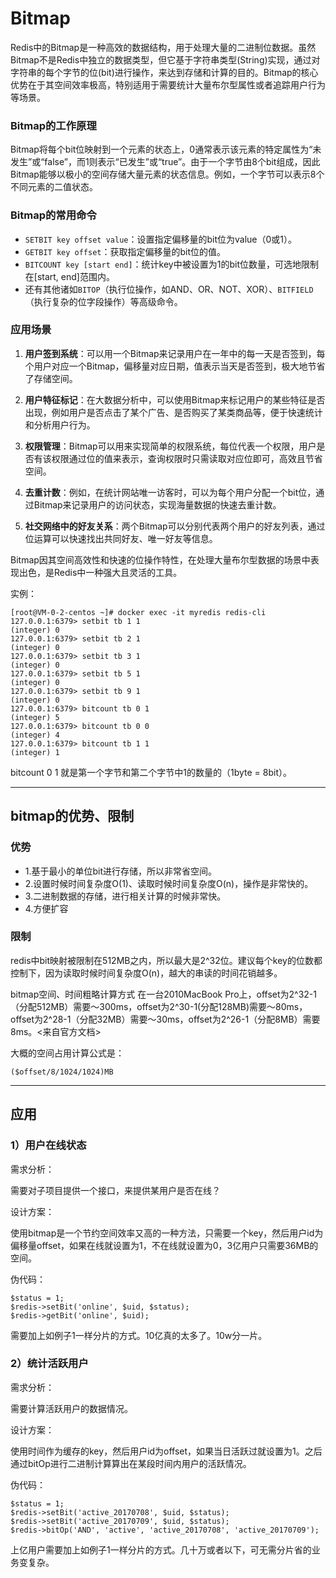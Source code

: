 # Bitmap
Redis中的Bitmap是一种高效的数据结构，用于处理大量的二进制位数据。虽然Bitmap不是Redis中独立的数据类型，但它基于字符串类型(String)实现，通过对字符串的每个字节的位(bit)进行操作，来达到存储和计算的目的。Bitmap的核心优势在于其空间效率极高，特别适用于需要统计大量布尔型属性或者追踪用户行为等场景。

### Bitmap的工作原理

Bitmap将每个bit位映射到一个元素的状态上，0通常表示该元素的特定属性为“未发生”或“false”，而1则表示“已发生”或“true”。由于一个字节由8个bit组成，因此Bitmap能够以极小的空间存储大量元素的状态信息。例如，一个字节可以表示8个不同元素的二值状态。

### Bitmap的常用命令

- `SETBIT key offset value`：设置指定偏移量的bit位为value（0或1）。
- `GETBIT key offset`：获取指定偏移量的bit位的值。
- `BITCOUNT key [start end]`：统计key中被设置为1的bit位数量，可选地限制在[start, end]范围内。
- 还有其他诸如`BITOP`（执行位操作，如AND、OR、NOT、XOR）、`BITFIELD`（执行复杂的位字段操作）等高级命令。

### 应用场景

1. **用户签到系统**：可以用一个Bitmap来记录用户在一年中的每一天是否签到，每个用户对应一个Bitmap，偏移量对应日期，值表示当天是否签到，极大地节省了存储空间。
   
2. **用户特征标记**：在大数据分析中，可以使用Bitmap来标记用户的某些特征是否出现，例如用户是否点击了某个广告、是否购买了某类商品等，便于快速统计和分析用户行为。

3. **权限管理**：Bitmap可以用来实现简单的权限系统，每位代表一个权限，用户是否有该权限通过位的值来表示，查询权限时只需读取对应位即可，高效且节省空间。

4. **去重计数**：例如，在统计网站唯一访客时，可以为每个用户分配一个bit位，通过Bitmap来记录用户的访问状态，实现海量数据的快速去重计数。

5. **社交网络中的好友关系**：两个Bitmap可以分别代表两个用户的好友列表，通过位运算可以快速找出共同好友、唯一好友等信息。

Bitmap因其空间高效性和快速的位操作特性，在处理大量布尔型数据的场景中表现出色，是Redis中一种强大且灵活的工具。

实例：
```
[root@VM-0-2-centos ~]# docker exec -it myredis redis-cli
127.0.0.1:6379> setbit tb 1 1
(integer) 0
127.0.0.1:6379> setbit tb 2 1
(integer) 0
127.0.0.1:6379> setbit tb 3 1
(integer) 0
127.0.0.1:6379> setbit tb 5 1
(integer) 0
127.0.0.1:6379> setbit tb 9 1
(integer) 0
127.0.0.1:6379> bitcount tb 0 1
(integer) 5
127.0.0.1:6379> bitcount tb 0 0
(integer) 4
127.0.0.1:6379> bitcount tb 1 1
(integer) 1
```
bitcount 0 1 就是第一个字节和第二个字节中1的数量的（1byte = 8bit）。

---

## bitmap的优势、限制
### 优势
- 1.基于最小的单位bit进行存储，所以非常省空间。
- 2.设置时候时间复杂度O(1)、读取时候时间复杂度O(n)，操作是非常快的。
- 3.二进制数据的存储，进行相关计算的时候非常快。
- 4.方便扩容

### 限制
redis中bit映射被限制在512MB之内，所以最大是2^32位。建议每个key的位数都控制下，因为读取时候时间复杂度O(n)，越大的串读的时间花销越多。

bitmap空间、时间粗略计算方式
在一台2010MacBook Pro上，offset为2^32-1（分配512MB）需要～300ms，offset为2^30-1(分配128MB)需要～80ms，offset为2^28-1（分配32MB）需要～30ms，offset为2^26-1（分配8MB）需要8ms。<来自官方文档>

大概的空间占用计算公式是：
```
($offset/8/1024/1024)MB
```

---

## 应用
### 1）用户在线状态
需求分析：

需要对子项目提供一个接口，来提供某用户是否在线？

设计方案：

使用bitmap是一个节约空间效率又高的一种方法，只需要一个key，然后用户id为偏移量offset，如果在线就设置为1，不在线就设置为0，3亿用户只需要36MB的空间。

伪代码：
```
$status = 1;
$redis->setBit('online', $uid, $status);
$redis->getBit('online', $uid);
```
需要加上如例子1一样分片的方式。10亿真的太多了。10w分一片。

### 2）统计活跃用户
需求分析：

需要计算活跃用户的数据情况。

设计方案：

使用时间作为缓存的key，然后用户id为offset，如果当日活跃过就设置为1。之后通过bitOp进行二进制计算算出在某段时间内用户的活跃情况。

伪代码：
```
$status = 1;
$redis->setBit('active_20170708', $uid, $status);
$redis->setBit('active_20170709', $uid, $status);
$redis->bitOp('AND', 'active', 'active_20170708', 'active_20170709'); 
```
上亿用户需要加上如例子1一样分片的方式。几十万或者以下，可无需分片省的业务变复杂。
